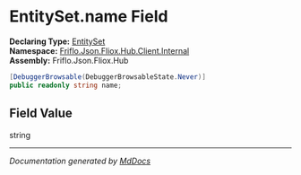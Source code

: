 ﻿<!--  
  <auto-generated>   
    The contents of this file were generated by a tool.  
    Changes to this file may be list if the file is regenerated  
  </auto-generated>   
-->

# EntitySet.name Field

**Declaring Type:** [EntitySet](../index.md)  
**Namespace:** [Friflo.Json.Fliox.Hub.Client.Internal](../../index.md)  
**Assembly:** Friflo.Json.Fliox.Hub

```csharp
[DebuggerBrowsable(DebuggerBrowsableState.Never)]
public readonly string name;
```

## Field Value

string

___

*Documentation generated by [MdDocs](https://github.com/ap0llo/mddocs)*
